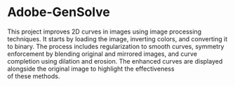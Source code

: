 # Adobe-GenSolve

This project improves 2D curves in images using image processing techniques. It starts by loading the image, inverting colors, and converting it to binary. The process includes regularization to smooth curves, symmetry enforcement by blending original and mirrored images, and curve completion using dilation and erosion. The enhanced curves are displayed alongside the original image to highlight the effectiveness of these methods.
